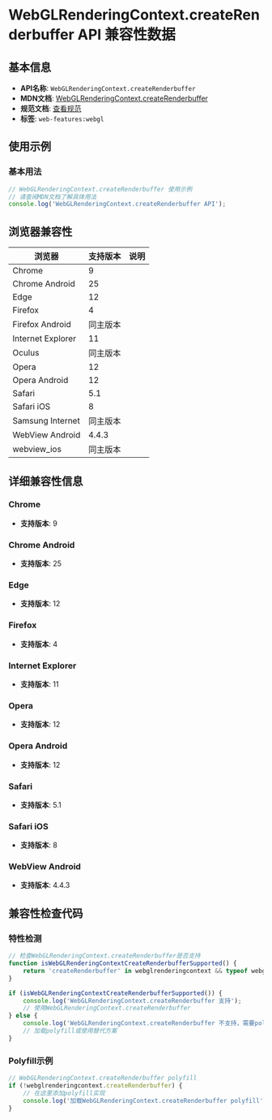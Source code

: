 # WebGLRenderingContext.createRenderbuffer API 兼容性数据

## 基本信息

- **API名称**: `WebGLRenderingContext.createRenderbuffer`
- **MDN文档**: [WebGLRenderingContext.createRenderbuffer](https://developer.mozilla.org/docs/Web/API/WebGLRenderingContext/createRenderbuffer)
- **规范文档**: [查看规范](https://registry.khronos.org/webgl/specs/latest/1.0/#5.14.7)
- **标签**: `web-features:webgl`

## 使用示例

### 基本用法

```javascript
// WebGLRenderingContext.createRenderbuffer 使用示例
// 请查阅MDN文档了解具体用法
console.log('WebGLRenderingContext.createRenderbuffer API');
```

## 浏览器兼容性

| 浏览器 | 支持版本 | 说明 |
|--------|----------|------|
| Chrome | 9 |  |
| Chrome Android | 25 |  |
| Edge | 12 |  |
| Firefox | 4 |  |
| Firefox Android | 同主版本 |  |
| Internet Explorer | 11 |  |
| Oculus | 同主版本 |  |
| Opera | 12 |  |
| Opera Android | 12 |  |
| Safari | 5.1 |  |
| Safari iOS | 8 |  |
| Samsung Internet | 同主版本 |  |
| WebView Android | 4.4.3 |  |
| webview_ios | 同主版本 |  |

## 详细兼容性信息

### Chrome

- **支持版本**: 9

### Chrome Android

- **支持版本**: 25

### Edge

- **支持版本**: 12

### Firefox

- **支持版本**: 4

### Internet Explorer

- **支持版本**: 11

### Opera

- **支持版本**: 12

### Opera Android

- **支持版本**: 12

### Safari

- **支持版本**: 5.1

### Safari iOS

- **支持版本**: 8

### WebView Android

- **支持版本**: 4.4.3

## 兼容性检查代码

### 特性检测

```javascript
// 检查WebGLRenderingContext.createRenderbuffer是否支持
function isWebGLRenderingContextCreateRenderbufferSupported() {
    return 'createRenderbuffer' in webglrenderingcontext && typeof webglrenderingcontext.createRenderbuffer === 'function';
}

if (isWebGLRenderingContextCreateRenderbufferSupported()) {
    console.log('WebGLRenderingContext.createRenderbuffer 支持');
    // 使用WebGLRenderingContext.createRenderbuffer
} else {
    console.log('WebGLRenderingContext.createRenderbuffer 不支持，需要polyfill');
    // 加载polyfill或使用替代方案
}
```

### Polyfill示例

```javascript
// WebGLRenderingContext.createRenderbuffer polyfill
if (!webglrenderingcontext.createRenderbuffer) {
    // 在这里添加polyfill实现
    console.log('加载WebGLRenderingContext.createRenderbuffer polyfill');
}
```


